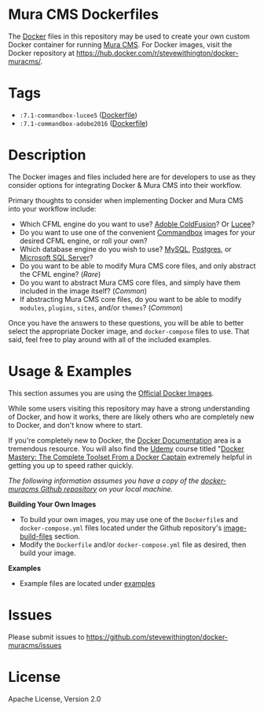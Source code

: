 # Mura CMS Dockerfiles
The [Docker](https://www.docker.com/) files in this repository may be used to create your own custom Docker container for running [Mura CMS](http://www.getmura.com/). For Docker images, visit the Docker repository at  https://hub.docker.com/r/stevewithington/docker-muracms/.

# Tags
* `:7.1-commandbox-lucee5` ([Dockerfile](https://github.com/stevewithington/docker-muracms/blob/master/image-build-files/commandbox-lucee5/Dockerfile))
* `:7.1-commandbox-adobe2016` ([Dockerfile](https://github.com/stevewithington/docker-muracms/blob/master/image-build-files/adobe2016/Dockerfile))

# Description
The Docker images and files included here are for developers to use as they consider options for integrating Docker & Mura CMS into their workflow. 

Primary thoughts to consider when implementing Docker and Mura CMS into your workflow include:

* Which CFML engine do you want to use? [Adoble ColdFusion](http://www.adobe.com/products/coldfusion-family.html)? Or [Lucee](http://lucee.org/)?
* Do you want to use one of the convenient [Commandbox](https://hub.docker.com/r/ortussolutions/commandbox/) images for your desired CFML engine, or roll your own?
* Which database engine do you wish to use? [MySQL](https://hub.docker.com/_/mysql/), [Postgres](https://hub.docker.com/_/postgres/), or [Microsoft SQL Server](https://hub.docker.com/r/microsoft/mssql-server-linux/)?
* Do you want to be able to modify Mura CMS core files, and only abstract the CFML engine? (*Rare*)
* Do you want to abstract Mura CMS core files, and simply have them included in the image itself? (*Common*)
* If abstracting Mura CMS core files, do you want to be able to modify `modules`, `plugins`, `sites`, and/or `themes`? (*Common*)

Once you have the answers to these questions, you will be able to better select the appropriate Docker image, and `docker-compose` files to use. That said, feel free to play around with all of the included examples.

# Usage & Examples
This section assumes you are using the [Official Docker Images](https://hub.docker.com/r/stevewithington/docker-muracms/).

While some users visiting this repository may have a strong understanding of Docker, and how it works, there are likely others who are completely new to Docker, and don't know where to start. 

If you're completely new to Docker, the [Docker Documentation](https://docs.docker.com/) area is a tremendous resource. You will also find the [Udemy](https://www.udemy.com) course titled "[Docker Mastery: The Complete Toolset From a Docker Captain](https://www.udemy.com/docker-mastery/) extremely helpful in getting you up to speed rather quickly.

*The following information assumes you have a copy of the [docker-muracms Github repository](https://github.com/stevewithington/docker-muracms) on your local machine.*

**Building Your Own Images**

* To build your own images, you may use one of the `Dockerfile`s and `docker-compose.yml` files located under the Github repository's [image-build-files](https://github.com/stevewithington/docker-muracms/blob/master/image-build-files/) section.
* Modify the `Dockerfile` and/or `docker-compose.yml` file as desired, then build your image.

**Examples**

* Example files are located under [examples](https://github.com/stevewithington/docker-muracms/tree/master/examples)


# Issues
Please submit issues to https://github.com/stevewithington/docker-muracms/issues

# License
Apache License, Version 2.0